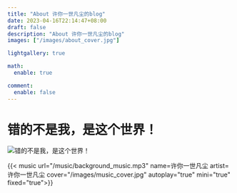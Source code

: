 ```yaml
---
title: "About 许你一世凡尘的blog"
date: 2023-04-16T22:14:47+08:00
draft: false
description: "About 许你一世凡尘的blog"
images: ["/images/about_cover.jpg"]

lightgallery: true

math:
  enable: true

comment:
  enable: false
---
```


# 错的不是我，是这个世界！
![错的不是我，是这个世界！](/images/about_cover.jpg "")

{{< music url="/music/background_music.mp3" name=许你一世凡尘 artist=许你一世凡尘 cover="/images/music_cover.jpg" autoplay="true" mini="true" fixed="true">}}


